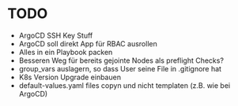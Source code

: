 # TODO

- ArgoCD SSH Key Stuff
- ArgoCD soll direkt App für RBAC ausrollen
- Alles in ein Playbook packen
- Besseren Weg für bereits gejointe Nodes als preflight Checks?
- group_vars auslagern, so dass User seine File in .gitignore hat
- K8s Version Upgrade einbauen
- default-values.yaml files copyn und nicht templaten (z.B. wie bei ArgoCD)
